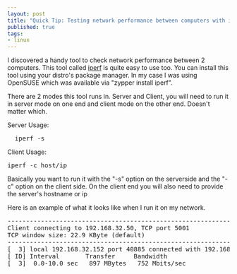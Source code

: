 ```yaml
---
layout: post
title: "Quick Tip: Testing network performance between computers with iperf"
published: true
tags:
- linux
---
```

I discovered a handy tool to check network performance between 2 computers. This tool called
<a href="https://code.google.com/p/iperf/">iperf</a> is quite easy to use too. You can install this tool using your
distro's package manager. In my case I was using OpenSUSE which was available via "zypper install iperf".

There are 2 modes this tool runs in. Server and Client, you will need to run it in server mode on one end and client
mode on the other end. Doesn't matter which.

Server Usage:
<pre>
  iperf -s
</pre>

Client Usage:
<pre>
iperf -c host/ip
</pre>

Basically you want to run it with the "-s" option on the serverside and the "-c" option on the client side. On the
client end you will also need to provide the server's hostname or ip

Here is an example of what it looks like when I run it on my network.
<pre>
------------------------------------------------------------
Client connecting to 192.168.32.50, TCP port 5001
TCP window size: 22.9 KByte (default)
------------------------------------------------------------
[  3] local 192.168.32.152 port 40885 connected with 192.168.32.50 port 5001
[ ID] Interval       Transfer     Bandwidth
[  3]  0.0-10.0 sec   897 MBytes   752 Mbits/sec
</pre>
